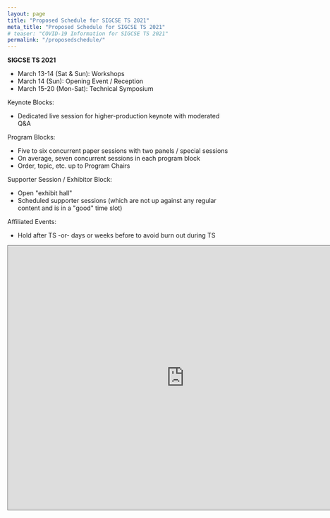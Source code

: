 ```yaml
---
layout: page
title: "Proposed Schedule for SIGCSE TS 2021"
meta_title: "Proposed Schedule for SIGCSE TS 2021"
# teaser: "COVID-19 Information for SIGCSE TS 2021"
permalink: "/proposedschedule/"
---
```


__SIGCSE TS 2021__

* March 13-14 (Sat & Sun): Workshops
* March 14 (Sun): Opening Event / Reception
* March 15-20 (Mon-Sat): Technical Symposium

Keynote Blocks:
* Dedicated live session for higher-production keynote with moderated Q&A

Program Blocks:
* Five to six concurrent paper sessions with two panels / special sessions 
* On average, seven concurrent sessions in each program block
* Order, topic, etc. up to Program Chairs

Supporter Session / Exhibitor Block:
* Open "exhibit hall"
* Scheduled supporter sessions (which are not up against any regular content and is in a "good" time slot)

Affiliated Events:
* Hold after TS -or- days or weeks before to avoid burn out during TS

<iframe src="https://calendar.google.com/calendar/embed?height=600&amp;wkst=1&amp;bgcolor=%23ffffff&amp;ctz=America%2FNew_York&amp;src=Y2kyOXF1OGlsMWozMWc4bnFibG91bXJsc2tAZ3JvdXAuY2FsZW5kYXIuZ29vZ2xlLmNvbQ&amp;color=%233F51B5&amp;mode=WEEK" style="border:solid 1px #777" width="800" height="600" frameborder="0" scrolling="no"></iframe>